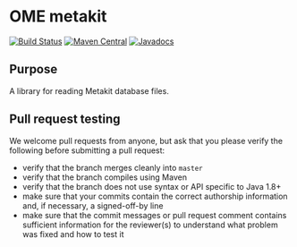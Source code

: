 # OME metakit

[![Build Status](https://travis-ci.org/ome/ome-metakit.png)](http://travis-ci.org/ome/ome-metakit)
[![Maven Central](https://img.shields.io/maven-central/v/org.openmicroscopy/metakit.svg)](http://search.maven.org/#search%7Cgav%7C1%7Cg%3A%22org.openmicroscopy%22%20AND%20a%3A%22metakit%22)
[![Javadocs](http://javadoc.io/badge/org.openmicroscopy/metakit.svg)](http://javadoc.io/doc/org.openmicroscopy/metakit)

Purpose
-------

A library for reading Metakit database files.

Pull request testing
--------------------

We welcome pull requests from anyone, but ask that you please verify the
following before submitting a pull request:

 * verify that the branch merges cleanly into ```master```
 * verify that the branch compiles using Maven
 * verify that the branch does not use syntax or API specific to Java 1.8+
 * make sure that your commits contain the correct authorship information and,
   if necessary, a signed-off-by line
 * make sure that the commit messages or pull request comment contains
   sufficient information for the reviewer(s) to understand what problem was
   fixed and how to test it
